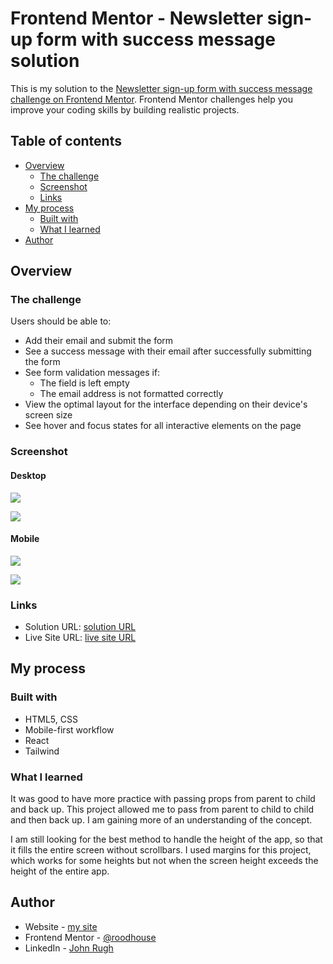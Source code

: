 # Frontend Mentor - Newsletter sign-up form with success message solution

This is my solution to the [Newsletter sign-up form with success message challenge on Frontend Mentor](https://www.frontendmentor.io/challenges/newsletter-signup-form-with-success-message-3FC1AZbNrv). Frontend Mentor challenges help you improve your coding skills by building realistic projects. 

## Table of contents

- [Overview](#overview)
  - [The challenge](#the-challenge)
  - [Screenshot](#screenshot)
  - [Links](#links)
- [My process](#my-process)
  - [Built with](#built-with)
  - [What I learned](#what-i-learned)
- [Author](#author)


## Overview

### The challenge

Users should be able to:

- Add their email and submit the form
- See a success message with their email after successfully submitting the form
- See form validation messages if:
  - The field is left empty
  - The email address is not formatted correctly
- View the optimal layout for the interface depending on their device's screen size
- See hover and focus states for all interactive elements on the page

### Screenshot

#### Desktop

![](/src/assets/images/dt01.png)

![](/src/assets/images/dt02.png)

#### Mobile

![](/src/assets/images/mb01.png)

![](/src/assets/images/mb02.png)



### Links

- Solution URL: [solution URL](https://github.com/roodhouse/frontend-mentor-newsletter)
- Live Site URL: [live site URL](https://newsletter.rugh.us)

## My process

### Built with

- HTML5, CSS
- Mobile-first workflow
- React
- Tailwind

### What I learned

It was good to have more practice with passing props from parent to child and back up. This project allowed me to pass from parent to child to child and then back up. I am gaining more of an understanding of the concept. 

I am still looking for the best method to handle the height of the app, so that it fills the entire screen without scrollbars. I used margins for this project, which works for some heights but not when the screen height exceeds the height of the entire app.

## Author

- Website - [my site](https://rugh.us)
- Frontend Mentor - [@roodhouse](https://www.frontendmentor.io/profile/roodhouse)
- LinkedIn - [John Rugh](https://www.linkedin.com/in/john-m-rugh/)
